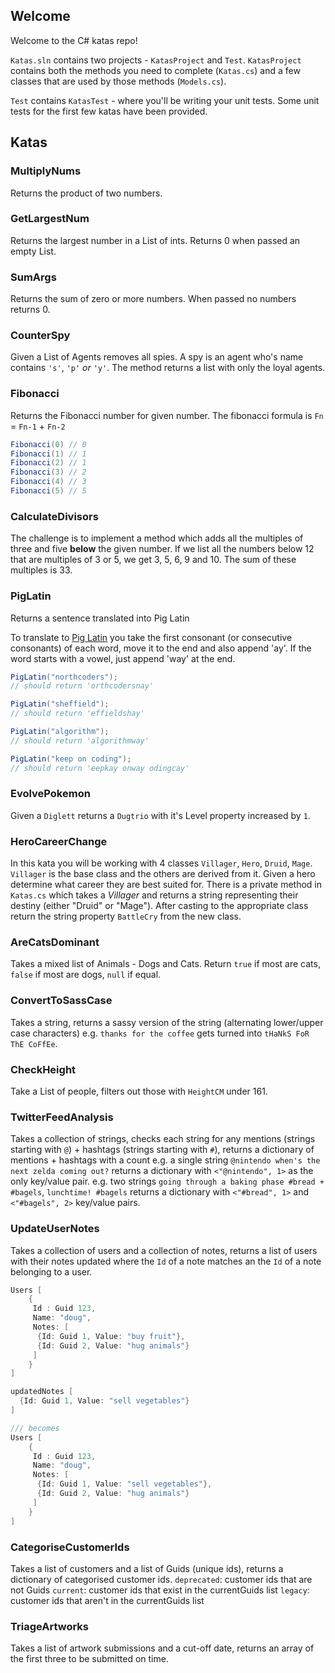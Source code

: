 ## Welcome

Welcome to the C# katas repo!

`Katas.sln` contains two projects - `KatasProject` and `Test`. `KatasProject` contains both the methods you need to complete (`Katas.cs`) and a few classes that are used by those methods (`Models.cs`).

`Test` contains `KatasTest` - where you'll be writing your unit tests. Some unit tests for the first few katas have been provided.

## Katas

### MultiplyNums
Returns the product of two numbers.

### GetLargestNum
Returns the largest number in a List of ints. Returns 0 when passed an empty List.

### SumArgs
Returns the sum of zero or more numbers. When passed no numbers returns 0.

### CounterSpy
Given a List of Agents removes all spies. A spy is an agent who's name contains `'s'`, `'p'` _or_ `'y'`. The method returns a list with only the loyal agents.

### Fibonacci
Returns the Fibonacci number for given number.
The fibonacci formula is `Fn` = `Fn-1` + `Fn-2`
```cs
Fibonacci(0) // 0
Fibonacci(1) // 1
Fibonacci(2) // 1
Fibonacci(3) // 2
Fibonacci(4) // 3
Fibonacci(5) // 5
```

### CalculateDivisors
The challenge is to implement a method which adds all the multiples of three and five **below** the given number.
If we list all the numbers below 12 that are multiples of 3 or 5, we get 3, 5, 6, 9 and 10. The sum of these multiples is 33.

### PigLatin
Returns a sentence translated into Pig Latin

To translate to [Pig Latin](https://en.wikipedia.org/wiki/Pig_Latin) you take the first consonant (or consecutive consonants) of each word, move it to the end and also append 'ay'. If the word starts with a vowel, just append 'way' at the end.

```cs
PigLatin("northcoders");
// should return 'orthcodersnay'
```

```cs
PigLatin("sheffield");
// should return 'effieldshay'
```

```cs
PigLatin("algorithm");
// should return 'algorithmway'
```

```cs
PigLatin("keep on coding");
// should return 'eepkay onway odingcay'
```

### EvolvePokemon
Given a `Diglett` returns a `Dugtrio` with it's Level property increased by `1`.

### HeroCareerChange

In this kata you will be working with 4 classes `Villager`, `Hero`, `Druid`, `Mage`. `Villager` is the base class and the others are derived from it.
Given a hero determine what career they are best suited for. There is a private method in `Katas.cs` which takes a _Villager_ and returns a string representing their destiny (either "Druid" or "Mage").
After casting to the appropriate class return the string property `BattleCry` from the new class.

### AreCatsDominant
Takes a mixed list of Animals - Dogs and Cats. Return `true` if most are cats, `false` if most are dogs, `null` if equal.

### ConvertToSassCase
Takes a string, returns a sassy version of the string (alternating lower/upper case characters)
e.g. `thanks for the coffee` gets turned into `tHaNkS FoR ThE CoFfEe`.

### CheckHeight
Take a List of people, filters out those with `HeightCM` under 161.

### TwitterFeedAnalysis
Takes a collection of strings, checks each string for any mentions (strings starting with `@`) + hashtags (strings starting with `#`), returns a dictionary of mentions + hashtags with a count
e.g. a single string `@nintendo when's the next zelda coming out?` returns a dictionary with `<"@nintendo", 1>` as the only key/value pair.
e.g. two strings `going through a baking phase #bread + #bagels`, `lunchtime! #bagels` returns a dictionary with `<"#bread", 1>`  and `<"#bagels", 2>` key/value pairs.

### UpdateUserNotes
Takes a collection of users and a collection of notes, returns a list of users with their notes updated where the `Id` of a note matches an the `Id` of a note belonging to a user.
```cs
Users [
	{
	 Id : Guid 123,
	 Name: "doug",
	 Notes: [
	  {Id: Guid 1, Value: "buy fruit"},
	  {Id: Guid 2, Value: "hug animals"}
	 ]
	}
]

updatedNotes [
  {Id: Guid 1, Value: "sell vegetables"}
]

/// becomes
Users [
	{
	 Id : Guid 123,
	 Name: "doug",
	 Notes: [
	  {Id: Guid 1, Value: "sell vegetables"},
	  {Id: Guid 2, Value: "hug animals"}
	 ]
	}
]
```

### CategoriseCustomerIds
Takes a list of customers and a list of Guids (unique ids), returns a dictionary of categorised customer ids.
`deprecated`: customer ids that are not Guids
`current`: customer ids that exist in the currentGuids list
`legacy`: customer ids that aren't in the currentGuids list

### TriageArtworks
Takes a list of artwork submissions and a cut-off date, returns an array of the first three to be submitted on time.
